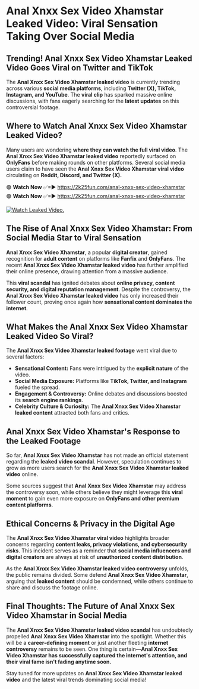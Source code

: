 # Anal Xnxx Sex Video Xhamstar Leaked Video: Viral Sensation Taking Over Social Media

## **Trending! Anal Xnxx Sex Video Xhamstar Leaked Video Goes Viral on Twitter and TikTok**
The **Anal Xnxx Sex Video Xhamstar leaked video** is currently trending across various **social media platforms**, including **Twitter (X), TikTok, Instagram, and YouTube**. The **viral clip** has sparked massive online discussions, with fans eagerly searching for the **latest updates** on this controversial footage.

## **Where to Watch Anal Xnxx Sex Video Xhamstar Leaked Video?**
Many users are wondering **where they can watch the full viral video**. The **Anal Xnxx Sex Video Xhamstar leaked video** reportedly surfaced on **OnlyFans** before making rounds on other platforms. Several social media users claim to have seen the **Anal Xnxx Sex Video Xhamstar viral video** circulating on **Reddit, Discord, and Twitter (X).**

🟢 **Watch Now** ✅=► https://2k25fun.com/anal-xnxx-sex-video-xhamstar  
🟢 **Watch Now** ✅=► https://2k25fun.com/anal-xnxx-sex-video-xhamstar  

[![Watch Leaked Video.](https://miro.medium.com/v2/resize:fit:828/format:webp/1*cilzJN44JGOrTw9NJCrNHA.gif "Watch Leaked Video")](https://2k25fun.com/anal-xnxx-sex-video-xhamstar)

## **The Rise of Anal Xnxx Sex Video Xhamstar: From Social Media Star to Viral Sensation**
**Anal Xnxx Sex Video Xhamstar**, a popular **digital creator**, gained recognition for **adult content** on platforms like **Fanfix** and **OnlyFans**. The recent **Anal Xnxx Sex Video Xhamstar leaked video** has further amplified their online presence, drawing attention from a massive audience.

This **viral scandal** has ignited debates about **online privacy, content security, and digital reputation management**. Despite the controversy, the **Anal Xnxx Sex Video Xhamstar leaked video** has only increased their follower count, proving once again how **sensational content dominates the internet**.

## **What Makes the Anal Xnxx Sex Video Xhamstar Leaked Video So Viral?**
The **Anal Xnxx Sex Video Xhamstar leaked footage** went viral due to several factors:
- **Sensational Content:** Fans were intrigued by the **explicit nature** of the video.
- **Social Media Exposure:** Platforms like **TikTok, Twitter, and Instagram** fueled the spread.
- **Engagement & Controversy:** Online debates and discussions boosted its **search engine rankings**.
- **Celebrity Culture & Curiosity:** The **Anal Xnxx Sex Video Xhamstar leaked content** attracted both fans and critics.

## **Anal Xnxx Sex Video Xhamstar's Response to the Leaked Footage**
So far, **Anal Xnxx Sex Video Xhamstar** has not made an official statement regarding the **leaked video scandal**. However, speculation continues to grow as more users search for the **Anal Xnxx Sex Video Xhamstar leaked video** online.

Some sources suggest that **Anal Xnxx Sex Video Xhamstar** may address the controversy soon, while others believe they might leverage this **viral moment** to gain even more exposure on **OnlyFans and other premium content platforms**.

## **Ethical Concerns & Privacy in the Digital Age**
The **Anal Xnxx Sex Video Xhamstar viral video** highlights broader concerns regarding **content leaks, privacy violations, and cybersecurity risks**. This incident serves as a reminder that **social media influencers and digital creators** are always at risk of **unauthorized content distribution**.

As the **Anal Xnxx Sex Video Xhamstar leaked video controversy** unfolds, the public remains divided. Some defend **Anal Xnxx Sex Video Xhamstar**, arguing that **leaked content** should be condemned, while others continue to share and discuss the footage online.

## **Final Thoughts: The Future of Anal Xnxx Sex Video Xhamstar in Social Media**
The **Anal Xnxx Sex Video Xhamstar leaked video scandal** has undoubtedly propelled **Anal Xnxx Sex Video Xhamstar** into the spotlight. Whether this will be a **career-defining moment** or just another fleeting **internet controversy** remains to be seen. One thing is certain—**Anal Xnxx Sex Video Xhamstar has successfully captured the internet's attention, and their viral fame isn't fading anytime soon.**

Stay tuned for more updates on **Anal Xnxx Sex Video Xhamstar leaked video** and the latest viral trends dominating social media!